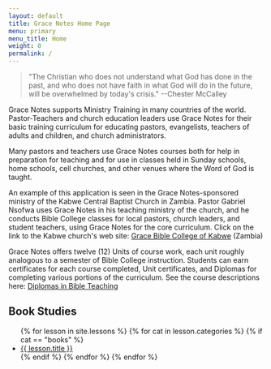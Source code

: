 ```yaml
---
layout: default
title: Grace Notes Home Page
menu: primary
menu_title: Home
weight: 0
permalink: /
---
```


> "The Christian who does not understand what God has done in the past,
> and who does not have faith in what God will do in the future, will be
> overwhelmed by today's crisis." --Chester McCalley

Grace Notes supports Ministry Training in many countries of the world.
Pastor-Teachers and church education leaders use Grace Notes for their basic
training curriculum for educating pastors, evangelists, teachers of adults and
children, and church administrators.

Many pastors and teachers use Grace Notes courses both for help in preparation
for teaching and for use in classes held in Sunday schools, home schools, cell
churches, and other venues where the Word of God is taught.

An example of this application is seen in the Grace Notes-sponsored ministry of
the Kabwe Central Baptist Church in Zambia. Pastor Gabriel Nsofwa uses Grace
Notes in his teaching ministry of the church, and he conducts Bible College
classes for local pastors, church leaders, and student teachers, using Grace
Notes for the core curriculum. Click on the link to the Kabwe church's web
site: [Grace Bible College of Kabwe](zambia/college.html) (Zambia)

Grace Notes offers twelve (12) Units of course work, each unit roughly
analogous to a semester of Bible College instruction. Students can earn
certificates for each course completed, Unit certificates, and Diplomas for
completing various portions of the curriculum. See the course descriptions
here: [Diplomas in Bible Teaching](diploma-courses.html)

## Book Studies
<ul>
{% for lesson in site.lessons %}
  {% for cat in lesson.categories %}
    {% if cat == "books" %}
      <li><a href="{{ lesson.url }}">{{ lesson.title }}</a></li>
    {% endif %}
  {% endfor %}
{% endfor %}
</ul>
